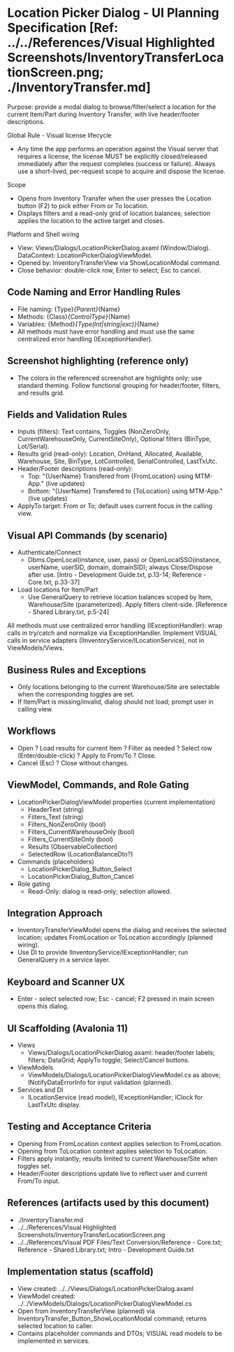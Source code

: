 # Location Picker Dialog - UI Planning Specification [Ref: ../../References/Visual Highlighted Screenshots/InventoryTransferLocationScreen.png; ./InventoryTransfer.md]

Purpose: provide a modal dialog to browse/filter/select a location for the current Item/Part during Inventory Transfer, with live header/footer descriptions.

Global Rule - Visual license lifecycle
- Any time the app performs an operation against the Visual server that requires a license, the license MUST be explicitly closed/released immediately after the request completes (success or failure). Always use a short-lived, per-request scope to acquire and dispose the license.

Scope
- Opens from Inventory Transfer when the user presses the Location button (F2) to pick either From or To location.
- Displays filters and a read-only grid of location balances; selection applies the location to the active target and closes.

Platform and Shell wiring
- View: Views/Dialogs/LocationPickerDialog.axaml (Window/Dialog). DataContext: LocationPickerDialogViewModel.
- Opened by: InventoryTransferView via ShowLocationModal command.
- Close behavior: double-click row, Enter to select; Esc to cancel.

## Code Naming and Error Handling Rules
- File naming: {Type}_{Parent}_{Name}
- Methods: {Class}_{ControlType}_{Name}
- Variables: {Method}_{Type(Int|string|exc)}_{Name}
- All methods must have error handling and must use the same centralized error handling (IExceptionHandler).

## Screenshot highlighting (reference only)
- The colors in the referenced screenshot are highlights only; use standard theming. Follow functional grouping for header/footer, filters, and results grid.

## Fields and Validation Rules
- Inputs (filters): Text contains, Toggles (NonZeroOnly, CurrentWarehouseOnly, CurrentSiteOnly), Optional filters (BinType, Lot/Serial).
- Results grid (read-only): Location, OnHand, Allocated, Available, Warehouse, Site, BinType, LotControlled, SerialControlled, LastTxUtc.
- Header/Footer descriptions (read-only):
  - Top: "{UserName} Transfered from {FromLocation} using MTM-App." (live updates)
  - Bottom: "{UserName} Transfered to {ToLocation} using MTM-App." (live updates)
- ApplyTo target: From or To; default uses current focus in the calling view.

## Visual API Commands (by scenario)
- Authenticate/Connect
  - Dbms.OpenLocal(instance, user, pass) or OpenLocalSSO(instance, userName, userSID, domain, domainSID); always Close/Dispose after use. [Intro - Development Guide.txt, p.13-14; Reference - Core.txt, p.33-37]
- Load locations for Item/Part
  - Use GeneralQuery to retrieve location balances scoped by Item, Warehouse/Site (parameterized). Apply filters client-side. [Reference - Shared Library.txt, p.5-24]

All methods must use centralized error handling (IExceptionHandler): wrap calls in try/catch and normalize via ExceptionHandler. Implement VISUAL calls in service adapters (IInventoryService/ILocationService), not in ViewModels/Views.

## Business Rules and Exceptions
- Only locations belonging to the current Warehouse/Site are selectable when the corresponding toggles are set.
- If Item/Part is missing/invalid, dialog should not load; prompt user in calling view.

## Workflows
- Open ? Load results for current Item ? Filter as needed ? Select row (Enter/double-click) ? Apply to From/To ? Close.
- Cancel (Esc) ? Close without changes.

## ViewModel, Commands, and Role Gating
- LocationPickerDialogViewModel properties (current implementation)
  - HeaderText (string)
  - Filters_Text (string)
  - Filters_NonZeroOnly (bool)
  - Filters_CurrentWarehouseOnly (bool)
  - Filters_CurrentSiteOnly (bool)
  - Results (ObservableCollection<LocationBalanceDto>)
  - SelectedRow (LocationBalanceDto?)
- Commands (placeholders)
  - LocationPickerDialog_Button_Select
  - LocationPickerDialog_Button_Cancel
- Role gating
  - Read-Only: dialog is read-only; selection allowed.

## Integration Approach
- InventoryTransferViewModel opens the dialog and receives the selected location; updates FromLocation or ToLocation accordingly (planned wiring).
- Use DI to provide IInventoryService/IExceptionHandler; run GeneralQuery in a service layer.

## Keyboard and Scanner UX
- Enter - select selected row; Esc - cancel; F2 pressed in main screen opens this dialog.

## UI Scaffolding (Avalonia 11)
- Views
  - Views/Dialogs/LocationPickerDialog.axaml: header/footer labels; filters; DataGrid; ApplyTo toggle; Select/Cancel buttons.
- ViewModels
  - ViewModels/Dialogs/LocationPickerDialogViewModel.cs as above; INotifyDataErrorInfo for input validation (planned).
- Services and DI
  - ILocationService (read model), IExceptionHandler; IClock for LastTxUtc display.

## Testing and Acceptance Criteria
- Opening from FromLocation context applies selection to FromLocation.
- Opening from ToLocation context applies selection to ToLocation.
- Filters apply instantly; results limited to current Warehouse/Site when toggles set.
- Header/Footer descriptions update live to reflect user and current From/To input.

## References (artifacts used by this document)
- ./InventoryTransfer.md
- ../../References/Visual Highlighted Screenshots/InventoryTransferLocationScreen.png
- ../../References/Visual PDF Files/Text Conversion/Reference - Core.txt; Reference - Shared Library.txt; Intro - Development Guide.txt

## Implementation status (scaffold)
- View created: ../../Views/Dialogs/LocationPickerDialog.axaml
- ViewModel created: ../../ViewModels/Dialogs/LocationPickerDialogViewModel.cs
- Open from InventoryTransferView (planned) via InventoryTransfer_Button_ShowLocationModal command; returns selected location to caller.
- Contains placeholder commands and DTOs; VISUAL read models to be implemented in services.